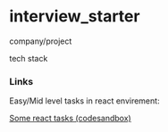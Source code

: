 # interview_starter

company/project

tech stack

### Links

Easy/Mid level tasks in react envirement: 

[Some react tasks (codesandbox)](https://codesandbox.io/p/sandbox/react-3-tasks-se1-interview-tcbu49?file=%2Fsrc%2FApp.js%3A11%2C15)
